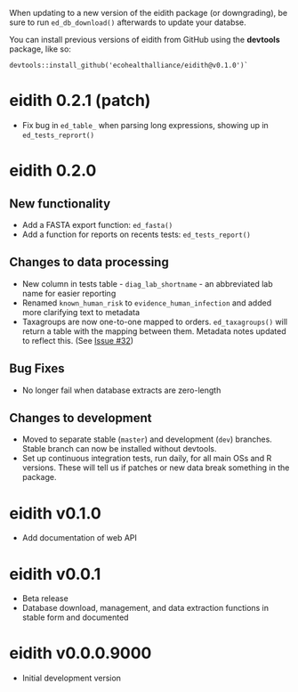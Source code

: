 When updating to a new version of the eidith package (or downgrading), be sure to run
`ed_db_download()` afterwards to update your databse.

You can install previous versions of eidith from GitHub using the **devtools**
package, like so:

```
devtools::install_github('ecohealthalliance/eidith@v0.1.0')`
```
# eidith 0.2.1 (patch)

- Fix bug in `ed_table_` when parsing long expressions, showing up in
  `ed_tests_reprort()`

# eidith 0.2.0

## New functionality

- Add a FASTA export function: `ed_fasta()`
- Add a function for reports on recents tests: `ed_tests_report()`

## Changes to data processing

 - New column in tests table - `diag_lab_shortname` - an abbreviated lab name for easier reporting
 - Renamed `known_human_risk` to `evidence_human_infection` and added more clarifying text to metadata
 - Taxagroups are now one-to-one mapped to orders. `ed_taxagroups()` will return a table with the
   mapping between them.  Metadata notes updated to reflect this. (See [Issue #32](https://github.com/ecohealthalliance/eidith/issues/32))
 
## Bug Fixes

 - No longer fail when database extracts are zero-length
 
## Changes to development

 - Moved to separate stable (`master`) and development (`dev`) branches. Stable
   branch can now be installed without devtools.
 - Set up continuous integration tests, run daily, for all main OSs and R versions. These will tell us if patches
   or new data break something in the package.
 
# eidith v0.1.0

* Add documentation of web API

# eidith v0.0.1

* Beta release
* Database download, management, and data extraction functions in stable
  form and documented

# eidith v0.0.0.9000

* Initial development version



